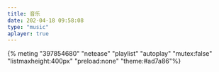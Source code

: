 ```yaml
---
title: 音乐
date: 202-04-18 09:58:08
type: "music"
aplayer: true
---
```

{% meting "397854680" "netease" "playlist" "autoplay" "mutex:false" "listmaxheight:400px" "preload:none" "theme:#ad7a86"%}
